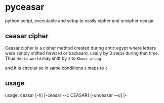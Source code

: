 # pyceasar
python script, executable and setup to easily cipher and uncipher ceasar

## ceasar cipher

Ceasar cipher is a cipher method created during
antic egypt where letters were simply shifted forward or backeard, usally by 3 steps during that time.
Thus `Hello world` may shift by `3` to `Khoor zrupg`

and it is circular so in same conditions `z` maps to `c`.

## usage

usage: ceasar [-h] [-ceasar --c CEASAR] [-unceasar --u]               [-
